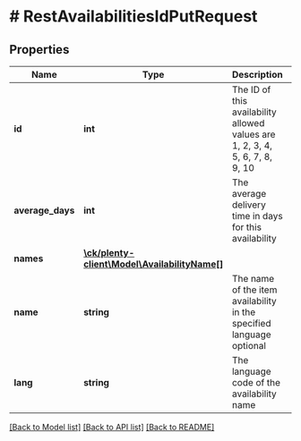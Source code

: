 # # RestAvailabilitiesIdPutRequest

## Properties

Name | Type | Description | Notes
------------ | ------------- | ------------- | -------------
**id** | **int** | The ID of this availability  allowed values are 1, 2, 3, 4, 5, 6, 7, 8, 9, 10 |
**average_days** | **int** | The average delivery time in days for this availability |
**names** | [**\ck/plenty-client\Model\AvailabilityName[]**](AvailabilityName.md) |  |
**name** | **string** | The name of the item availability in the specified language optional | [optional]
**lang** | **string** | The language code of the availability name |

[[Back to Model list]](../../README.md#models) [[Back to API list]](../../README.md#endpoints) [[Back to README]](../../README.md)
